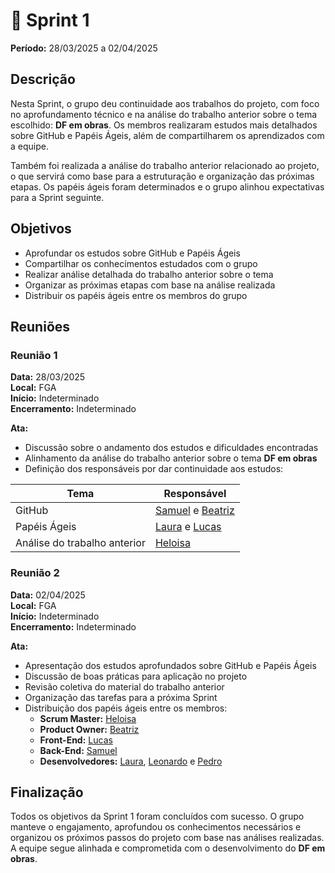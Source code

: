 # **🏁** Sprint 1  
**Período:** 28/03/2025 a 02/04/2025  

## Descrição  

Nesta Sprint, o grupo deu continuidade aos trabalhos do projeto, com foco no aprofundamento técnico e na análise do trabalho anterior sobre o tema escolhido: **DF em obras**. Os membros realizaram estudos mais detalhados sobre GitHub e Papéis Ágeis, além de compartilharem os aprendizados com a equipe.  

Também foi realizada a análise do trabalho anterior relacionado ao projeto, o que servirá como base para a estruturação e organização das próximas etapas. Os papéis ágeis foram determinados e o grupo alinhou expectativas para a Sprint seguinte.

## Objetivos  
 
- Aprofundar os estudos sobre GitHub e Papéis Ágeis  
- Compartilhar os conhecimentos estudados com o grupo  
- Realizar análise detalhada do trabalho anterior sobre o tema  
- Organizar as próximas etapas com base na análise realizada  
- Distribuir os papéis ágeis entre os membros do grupo  

## Reuniões  

### Reunião 1  
**Data:** 28/03/2025  
**Local:** FGA  
**Início:** Indeterminado  
**Encerramento:** Indeterminado  

**Ata:**    
- Discussão sobre o andamento dos estudos e dificuldades encontradas  
- Alinhamento da análise do trabalho anterior sobre o tema **DF em obras**  
- Definição dos responsáveis por dar continuidade aos estudos:

| Tema | Responsável |
| --- | --- |
| GitHub | [Samuel](https://github.com/samuel-a-santos) e [Beatriz](https://github.com/BeatrizSants) |
| Papéis Ágeis | [Laura](https://github.com/laurarogelin) e [Lucas](https://github.com/LORliveira) |
| Análise do trabalho anterior | [Heloisa](https://github.com/Heloisa-Santos) |

### Reunião 2  
**Data:** 02/04/2025  
**Local:** FGA  
**Início:** Indeterminado  
**Encerramento:** Indeterminado  

**Ata:**  
- Apresentação dos estudos aprofundados sobre GitHub e Papéis Ágeis  
- Discussão de boas práticas para aplicação no projeto  
- Revisão coletiva do material do trabalho anterior  
- Organização das tarefas para a próxima Sprint  
- Distribuição dos papéis ágeis entre os membros:
  - **Scrum Master:** [Heloisa](https://github.com/Heloisa-Santos)
  - **Product Owner:** [Beatriz](https://github.com/BeatrizSants)  
  - **Front-End:**  [Lucas](https://github.com/LORliveira)
  - **Back-End:**  [Samuel](https://github.com/samuel-a-santos) 
  - **Desenvolvedores:** [Laura](https://github.com/laurarogelin), [Leonardo](https://github.com/Antedeguemon21) e [Pedro](https://github.com/PedroHenriqueCo)  

## Finalização  

Todos os objetivos da Sprint 1 foram concluídos com sucesso. O grupo manteve o engajamento, aprofundou os conhecimentos necessários e organizou os próximos passos do projeto com base nas análises realizadas. A equipe segue alinhada e comprometida com o desenvolvimento do **DF em obras**.

